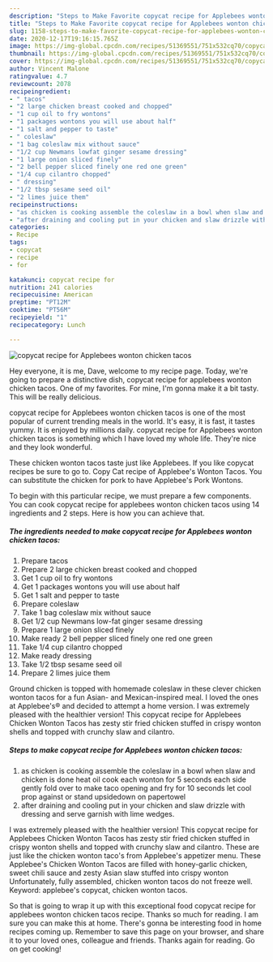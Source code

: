 ```yaml
---
description: "Steps to Make Favorite copycat recipe for Applebees wonton chicken tacos"
title: "Steps to Make Favorite copycat recipe for Applebees wonton chicken tacos"
slug: 1158-steps-to-make-favorite-copycat-recipe-for-applebees-wonton-chicken-tacos
date: 2020-12-17T19:16:15.765Z
image: https://img-global.cpcdn.com/recipes/51369551/751x532cq70/copycat-recipe-for-applebees-wonton-chicken-tacos-recipe-main-photo.jpg
thumbnail: https://img-global.cpcdn.com/recipes/51369551/751x532cq70/copycat-recipe-for-applebees-wonton-chicken-tacos-recipe-main-photo.jpg
cover: https://img-global.cpcdn.com/recipes/51369551/751x532cq70/copycat-recipe-for-applebees-wonton-chicken-tacos-recipe-main-photo.jpg
author: Vincent Malone
ratingvalue: 4.7
reviewcount: 2078
recipeingredient:
- " tacos"
- "2 large chicken breast cooked and chopped"
- "1 cup oil to fry wontons"
- "1 packages wontons you will use about half"
- "1 salt and pepper to taste"
- " coleslaw"
- "1 bag coleslaw mix without sauce"
- "1/2 cup Newmans lowfat ginger sesame dressing"
- "1 large onion sliced finely"
- "2 bell pepper sliced finely one red one green"
- "1/4 cup cilantro chopped"
- " dressing"
- "1/2 tbsp sesame seed oil"
- "2 limes juice them"
recipeinstructions:
- "as chicken is cooking assemble the coleslaw in a bowl when slaw and chicken is done heat oil cook each wonton for 5 seconds each side gently fold over to make taco opening and fry for 10 seconds let cool prop against or stand upsidedown on papertowel"
- "after draining and cooling put in your chicken and slaw drizzle with dressing and serve garnish with lime wedges."
categories:
- Recipe
tags:
- copycat
- recipe
- for

katakunci: copycat recipe for 
nutrition: 241 calories
recipecuisine: American
preptime: "PT12M"
cooktime: "PT56M"
recipeyield: "1"
recipecategory: Lunch

---
```



![copycat recipe for Applebees wonton chicken tacos](https://img-global.cpcdn.com/recipes/51369551/751x532cq70/copycat-recipe-for-applebees-wonton-chicken-tacos-recipe-main-photo.jpg)

Hey everyone, it is me, Dave, welcome to my recipe page. Today, we're going to prepare a distinctive dish, copycat recipe for applebees wonton chicken tacos. One of my favorites. For mine, I'm gonna make it a bit tasty. This will be really delicious.

copycat recipe for Applebees wonton chicken tacos is one of the most popular of current trending meals in the world. It's easy, it is fast, it tastes yummy. It is enjoyed by millions daily. copycat recipe for Applebees wonton chicken tacos is something which I have loved my whole life. They're nice and they look wonderful.

These chicken wonton tacos taste just like Applebees. If you like copycat recipes be sure to go to. Copy Cat recipe of Applebee&#39;s Wonton Tacos. You can substitute the chicken for pork to have Applebee&#39;s Pork Wontons.


To begin with this particular recipe, we must prepare a few components. You can cook copycat recipe for applebees wonton chicken tacos using 14 ingredients and 2 steps. Here is how you can achieve that.

<!--inarticleads1-->

##### The ingredients needed to make copycat recipe for Applebees wonton chicken tacos:

1. Prepare  tacos
1. Prepare 2 large chicken breast cooked and chopped
1. Get 1 cup oil to fry wontons
1. Get 1 packages wontons you will use about half
1. Get 1 salt and pepper to taste
1. Prepare  coleslaw
1. Take 1 bag coleslaw mix without sauce
1. Get 1/2 cup Newmans low-fat ginger sesame dressing
1. Prepare 1 large onion sliced finely
1. Make ready 2 bell pepper sliced finely one red one green
1. Take 1/4 cup cilantro chopped
1. Make ready  dressing
1. Take 1/2 tbsp sesame seed oil
1. Prepare 2 limes juice them


Ground chicken is topped with homemade coleslaw in these clever chicken wonton tacos for a fun Asian- and Mexican-inspired meal. I loved the ones at Applebee&#39;s® and decided to attempt a home version. I was extremely pleased with the healthier version! This copycat recipe for Applebees Chicken Wonton Tacos has zesty stir fried chicken stuffed in crispy wonton shells and topped with crunchy slaw and cilantro. 

<!--inarticleads2-->

##### Steps to make copycat recipe for Applebees wonton chicken tacos:

1. as chicken is cooking assemble the coleslaw in a bowl when slaw and chicken is done heat oil cook each wonton for 5 seconds each side gently fold over to make taco opening and fry for 10 seconds let cool prop against or stand upsidedown on papertowel
1. after draining and cooling put in your chicken and slaw drizzle with dressing and serve garnish with lime wedges.


I was extremely pleased with the healthier version! This copycat recipe for Applebees Chicken Wonton Tacos has zesty stir fried chicken stuffed in crispy wonton shells and topped with crunchy slaw and cilantro. These are just like the chicken wonton taco&#39;s from Applebee&#39;s appetizer menu. These Applebee&#39;s Chicken Wonton Tacos are filled with honey-garlic chicken, sweet chili sauce and zesty Asian slaw stuffed into crispy wonton Unfortunately, fully assembled, chicken wonton tacos do not freeze well. Keyword: applebee&#39;s copycat, chicken wonton tacos. 

So that is going to wrap it up with this exceptional food copycat recipe for applebees wonton chicken tacos recipe. Thanks so much for reading. I am sure you can make this at home. There's gonna be interesting food in home recipes coming up. Remember to save this page on your browser, and share it to your loved ones, colleague and friends. Thanks again for reading. Go on get cooking!
